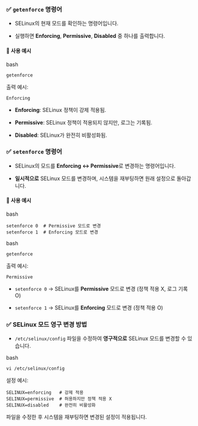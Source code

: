 ### ✅ `getenforce` 명령어

- SELinux의 현재 모드를 확인하는 명령어입니다.
    
- 실행하면 **Enforcing**, **Permissive**, **Disabled** 중 하나를 출력합니다.
    

#### 🔹 사용 예시

bash

```
getenforce
```

출력 예시:

```
Enforcing
```

- **Enforcing**: SELinux 정책이 강제 적용됨.
    
- **Permissive**: SELinux 정책이 적용되지 않지만, 로그는 기록됨.
    
- **Disabled**: SELinux가 완전히 비활성화됨.
    

### ✅ `setenforce` 명령어

- SELinux의 모드를 **Enforcing ↔ Permissive**로 변경하는 명령어입니다.
    
- **일시적으로** SELinux 모드를 변경하며, 시스템을 재부팅하면 원래 설정으로 돌아갑니다.
    

#### 🔹 사용 예시

bash

```
setenforce 0  # Permissive 모드로 변경
setenforce 1  # Enforcing 모드로 변경
```

bash

```
getenforce
```

출력 예시:

```
Permissive
```

- `setenforce 0` → SELinux를 **Permissive** 모드로 변경 (정책 적용 X, 로그 기록 O)
    
- `setenforce 1` → SELinux를 **Enforcing** 모드로 변경 (정책 적용 O)
    

### ✅ SELinux 모드 영구 변경 방법

- `/etc/selinux/config` 파일을 수정하여 **영구적으로** SELinux 모드를 변경할 수 있습니다.
    

bash

```
vi /etc/selinux/config
```

설정 예시:

```
SELINUX=enforcing   # 강제 적용
SELINUX=permissive  # 허용하지만 정책 적용 X
SELINUX=disabled    # 완전히 비활성화
```

파일을 수정한 후 시스템을 재부팅하면 변경된 설정이 적용됩니다.